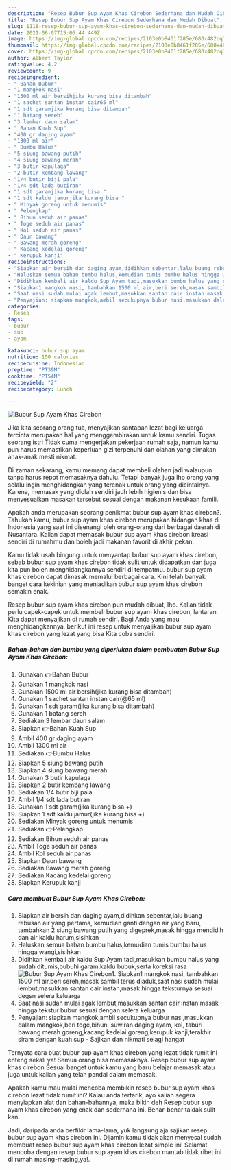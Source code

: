 ```yaml
---
description: "Resep Bubur Sup Ayam Khas Cirebon Sederhana dan Mudah Dibuat"
title: "Resep Bubur Sup Ayam Khas Cirebon Sederhana dan Mudah Dibuat"
slug: 1118-resep-bubur-sup-ayam-khas-cirebon-sederhana-dan-mudah-dibuat
date: 2021-06-07T15:06:44.449Z
image: https://img-global.cpcdn.com/recipes/2103e0b8461f285e/680x482cq70/bubur-sup-ayam-khas-cirebon-foto-resep-utama.jpg
thumbnail: https://img-global.cpcdn.com/recipes/2103e0b8461f285e/680x482cq70/bubur-sup-ayam-khas-cirebon-foto-resep-utama.jpg
cover: https://img-global.cpcdn.com/recipes/2103e0b8461f285e/680x482cq70/bubur-sup-ayam-khas-cirebon-foto-resep-utama.jpg
author: Albert Taylor
ratingvalue: 4.2
reviewcount: 9
recipeingredient:
- " Bahan Bubur"
- "1 mangkok nasi"
- "1500 ml air bersihjika kurang bisa ditambah"
- "1 sachet santan instan cair65 ml"
- "1 sdt garamjika kurang bisa ditambah"
- "1 batang sereh"
- "3 lembar daun salam"
- " Bahan Kuah Sup"
- "400 gr daging ayam"
- "1300 ml air"
- " Bumbu Halus"
- "5 siung bawang putih"
- "4 siung bawang merah"
- "3 butir kapulaga"
- "2 butir kembang lawang"
- "1/4 butir biji pala"
- "1/4 sdt lada butiran"
- "1 sdt garamjika kurang bisa "
- "1 sdt kaldu jamurjika kurang bisa "
- " Minyak goreng untuk menumis"
- " Pelengkap"
- " Bihun seduh air panas"
- " Toge seduh air panas"
- " Kol seduh air panas"
- " Daun bawang"
- " Bawang merah goreng"
- " Kacang kedelai goreng"
- " Kerupuk kanji"
recipeinstructions:
- "Siapkan air bersih dan daging ayam,didihkan sebentar,lalu buang rebusan air yang pertama, kemudian ganti dengan air yang baru, tambahkan 2 siung bawang putih yang digeprek,masak hingga mendidih dan air kaldu harum,sisihkan"
- "Haluskan semua bahan bumbu halus,kemudian tumis bumbu halus hingga wangi,sisihkan"
- "Didihkan kembali air kaldu Sup Ayam tadi,masukkan bumbu halus yang sudah ditumis,bubuhi garam,kaldu bubuk,serta koreksi rasa"
- "Siapkan1 mangkok nasi, tambahkan 1500 ml air,beri sereh,masak sambil terus diaduk,saat nasi sudah mulai lembut,masukkan santan cair instan,masak hingga teksturnya sesuai degsn selera keluarga"
- "Saat nasi sudah mulai agak lembut,masukkan santan cair instan masak hingga tekstur bubur sesuai dengan selera keluarga"
- "Penyajian: siapkan mangkok,ambil secukupnya bubur nasi,masukkan dalam mangkok,beri toge,bihun, suwiran daging ayam, kol, taburi bawang merah goreng,kacang kedelai goreng,kerupuk kanji,terakhir siram dengan kuah sup Sajikan dan nikmati selagi hangat"
categories:
- Resep
tags:
- bubur
- sup
- ayam

katakunci: bubur sup ayam 
nutrition: 150 calories
recipecuisine: Indonesian
preptime: "PT39M"
cooktime: "PT54M"
recipeyield: "2"
recipecategory: Lunch

---
```



![Bubur Sup Ayam Khas Cirebon](https://img-global.cpcdn.com/recipes/2103e0b8461f285e/680x482cq70/bubur-sup-ayam-khas-cirebon-foto-resep-utama.jpg)

Jika kita seorang orang tua, menyajikan santapan lezat bagi keluarga tercinta merupakan hal yang menggembirakan untuk kamu sendiri. Tugas seorang istri Tidak cuma mengerjakan pekerjaan rumah saja, namun kamu pun harus memastikan keperluan gizi terpenuhi dan olahan yang dimakan anak-anak mesti nikmat.

Di zaman  sekarang, kamu memang dapat membeli olahan jadi walaupun tanpa harus repot memasaknya dahulu. Tetapi banyak juga lho orang yang selalu ingin menghidangkan yang terenak untuk orang yang dicintainya. Karena, memasak yang diolah sendiri jauh lebih higienis dan bisa menyesuaikan masakan tersebut sesuai dengan makanan kesukaan famili. 



Apakah anda merupakan seorang penikmat bubur sup ayam khas cirebon?. Tahukah kamu, bubur sup ayam khas cirebon merupakan hidangan khas di Indonesia yang saat ini disenangi oleh orang-orang dari berbagai daerah di Nusantara. Kalian dapat memasak bubur sup ayam khas cirebon kreasi sendiri di rumahmu dan boleh jadi makanan favorit di akhir pekan.

Kamu tidak usah bingung untuk menyantap bubur sup ayam khas cirebon, sebab bubur sup ayam khas cirebon tidak sulit untuk didapatkan dan juga kita pun boleh menghidangkannya sendiri di tempatmu. bubur sup ayam khas cirebon dapat dimasak memalui berbagai cara. Kini telah banyak banget cara kekinian yang menjadikan bubur sup ayam khas cirebon semakin enak.

Resep bubur sup ayam khas cirebon pun mudah dibuat, lho. Kalian tidak perlu capek-capek untuk membeli bubur sup ayam khas cirebon, lantaran Kita dapat menyajikan di rumah sendiri. Bagi Anda yang mau menghidangkannya, berikut ini resep untuk menyajikan bubur sup ayam khas cirebon yang lezat yang bisa Kita coba sendiri.

<!--inarticleads1-->

##### Bahan-bahan dan bumbu yang diperlukan dalam pembuatan Bubur Sup Ayam Khas Cirebon:

1. Gunakan  👉Bahan Bubur
1. Gunakan 1 mangkok nasi
1. Gunakan 1500 ml air bersih(jika kurang bisa ditambah)
1. Gunakan 1 sachet santan instan cair(@65 ml)
1. Gunakan 1 sdt garam(jika kurang bisa ditambah)
1. Gunakan 1 batang sereh
1. Sediakan 3 lembar daun salam
1. Siapkan  👉Bahan Kuah Sup
1. Ambil 400 gr daging ayam
1. Ambil 1300 ml air
1. Sediakan  👉Bumbu Halus
1. Siapkan 5 siung bawang putih
1. Siapkan 4 siung bawang merah
1. Gunakan 3 butir kapulaga
1. Siapkan 2 butir kembang lawang
1. Sediakan 1/4 butir biji pala
1. Ambil 1/4 sdt lada butiran
1. Gunakan 1 sdt garam(jika kurang bisa +)
1. Siapkan 1 sdt kaldu jamur(jika kurang bisa +)
1. Sediakan  Minyak goreng untuk menumis
1. Sediakan  👉Pelengkap
1. Sediakan  Bihun seduh air panas
1. Ambil  Toge seduh air panas
1. Ambil  Kol seduh air panas
1. Siapkan  Daun bawang
1. Sediakan  Bawang merah goreng
1. Sediakan  Kacang kedelai goreng
1. Siapkan  Kerupuk kanji




<!--inarticleads2-->

##### Cara membuat Bubur Sup Ayam Khas Cirebon:

1. Siapkan air bersih dan daging ayam,didihkan sebentar,lalu buang rebusan air yang pertama, kemudian ganti dengan air yang baru, tambahkan 2 siung bawang putih yang digeprek,masak hingga mendidih dan air kaldu harum,sisihkan
1. Haluskan semua bahan bumbu halus,kemudian tumis bumbu halus hingga wangi,sisihkan
1. Didihkan kembali air kaldu Sup Ayam tadi,masukkan bumbu halus yang sudah ditumis,bubuhi garam,kaldu bubuk,serta koreksi rasa
<img src="//assets-global.cpcdn.com/assets/icons/button_play-2c75c40dde080a61004c1f40b05d8f140eaff45d7e9e6481dc71c63d2e7c4909.png" alt="Bubur Sup Ayam Khas Cirebon">1. Siapkan1 mangkok nasi, tambahkan 1500 ml air,beri sereh,masak sambil terus diaduk,saat nasi sudah mulai lembut,masukkan santan cair instan,masak hingga teksturnya sesuai degsn selera keluarga
1. Saat nasi sudah mulai agak lembut,masukkan santan cair instan masak hingga tekstur bubur sesuai dengan selera keluarga
1. Penyajian: siapkan mangkok,ambil secukupnya bubur nasi,masukkan dalam mangkok,beri toge,bihun, suwiran daging ayam, kol, taburi bawang merah goreng,kacang kedelai goreng,kerupuk kanji,terakhir siram dengan kuah sup - Sajikan dan nikmati selagi hangat




Ternyata cara buat bubur sup ayam khas cirebon yang lezat tidak rumit ini enteng sekali ya! Semua orang bisa memasaknya. Resep bubur sup ayam khas cirebon Sesuai banget untuk kamu yang baru belajar memasak atau juga untuk kalian yang telah pandai dalam memasak.

Apakah kamu mau mulai mencoba membikin resep bubur sup ayam khas cirebon lezat tidak rumit ini? Kalau anda tertarik, ayo kalian segera menyiapkan alat dan bahan-bahannya, maka bikin deh Resep bubur sup ayam khas cirebon yang enak dan sederhana ini. Benar-benar taidak sulit kan. 

Jadi, daripada anda berfikir lama-lama, yuk langsung aja sajikan resep bubur sup ayam khas cirebon ini. Dijamin kamu tiidak akan menyesal sudah membuat resep bubur sup ayam khas cirebon lezat simple ini! Selamat mencoba dengan resep bubur sup ayam khas cirebon mantab tidak ribet ini di rumah masing-masing,ya!.


